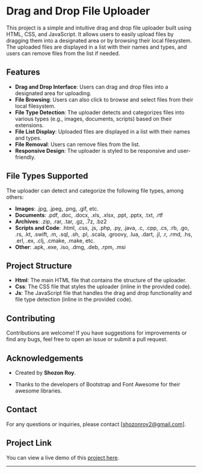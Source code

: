 # Drag and Drop File Uploader

This project is a simple and intuitive drag and drop file uploader built using HTML, CSS, and JavaScript. It allows users to easily upload files by dragging them into a designated area or by browsing their local filesystem. The uploaded files are displayed in a list with their names and types, and users can remove files from the list if needed.

## Features

- **Drag and Drop Interface**: Users can drag and drop files into a designated area for uploading.
- **File Browsing**: Users can also click to browse and select files from their local filesystem.
- **File Type Detection**: The uploader detects and categorizes files into various types (e.g., images, documents, scripts) based on their extensions.
- **File List Display**: Uploaded files are displayed in a list with their names and types.
- **File Removal**: Users can remove files from the list.
- **Responsive Design**: The uploader is styled to be responsive and user-friendly.

## File Types Supported

The uploader can detect and categorize the following file types, among others:

- **Images**: .jpg, .jpeg, .png, .gif, etc.
- **Documents**: .pdf, .doc, .docx, .xls, .xlsx, .ppt, .pptx, .txt, .rtf
- **Archives**: .zip, .rar, .tar, .gz, .7z, .bz2
- **Scripts and Code**: .html, .css, .js, .php, .py, .java, .c, .cpp, .cs, .rb, .go, .rs, .kt, .swift, .m, .sql, .sh, .pl, .scala, .groovy, .lua, .dart, .jl, .r, .rmd, .hs, .erl, .ex, .clj, .cmake, .make, etc.
- **Other**: .apk, .exe, .iso, .dmg, .deb, .rpm, .msi


## Project Structure

- **Html**: The main HTML file that contains the structure of the uploader.
- **Css**: The CSS file that styles the uploader (inline in the provided code).
- **Js**: The JavaScript file that handles the drag and drop functionality and file type detection (inline in the provided code).


## Contributing

Contributions are welcome! If you have suggestions for improvements or find any bugs, feel free to open an issue or submit a pull request.

## Acknowledgements

- Created by **Shozon Roy**.

- Thanks to the developers of Bootstrap and Font Awesome for their awesome libraries.

## Contact

For any questions or inquiries, please contact [shozonroy2@gmail.com].

## Project Link

You can view a live demo of this [project here](https://shozon-roy.github.io/Drag-and-drop-file-uploader/).


---
